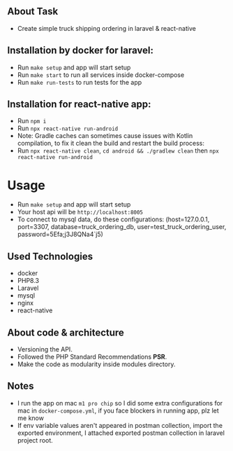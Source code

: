 ## About Task
- Create simple truck shipping ordering in laravel & react-native

## Installation by docker for laravel:
- Run `make setup` and app will start setup
- Run `make start` to run all services inside docker-compose
- Run `make run-tests` to run tests for the app

## Installation for react-native app:
- Run `npm i`
- Run `npx react-native run-android`
- Note: Gradle caches can sometimes cause issues with Kotlin compilation, to fix it clean the build and restart the build process: 
- Run `npx react-native clean`, `cd android && ./gradlew clean` then `npx react-native run-android`

# Usage
- Run `make setup` and app will start setup
- Your host api will be `http://localhost:8005`
- To connect to mysql data, do these configurations:
  (host=127.0.0.1, port=3307, database=truck_ordering_db, user=test_truck_ordering_user, password=5Efa;j3J8QNa4`j5)

## Used Technologies
- docker
- PHP8.3
- Laravel
- mysql
- nginx
- react-native

## About code & architecture
- Versioning the API.
- Followed the PHP Standard Recommendations **PSR**.
- Make the code as modularity inside modules directory.

## Notes
- I run the app on mac `m1 pro chip` so I did some extra configurations for mac in `docker-compose.yml`, if you face blockers in running app, plz let me know
- If env variable values aren't appeared in postman collection,
  import the exported environment, I attached exported postman collection in laravel project root.
